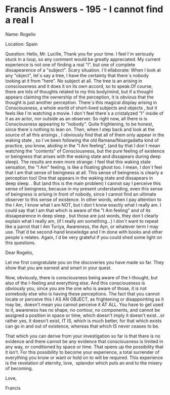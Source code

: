 # Francis Answers - 195 - I cannot find a real I

Name: Rogelio&nbsp;

Location: Spain&nbsp;

Question: Hello, Mr. Lucille, Thank you for your time. I feel I&acute;m seriously stuck in a loop, so any comment would be greatly appreciated. My current experience is not one of finding a real "I", but one of complete dissapearence of a "subject". Scary situation. I&acute;ll ellaborate: When I look at any "object", let&acute;s say a tree, I have the certainty that there&acute;s nobody looking at it from "here". No subject at all. The tree is an arising in consciousness and it does it on its own accord, so to speak.Of course, there are lots of thoughts related to my this body/mind, but if a thought appears claiming the ownership of the perception, it is obvious that the thought is just another perception. There&acute;s this magical display arising in Consciousness, a whole world of short-lived subjects and objects , but it feels like I&acute;m watching a movie. I don&acute;t feel there&acute;s a cristalyzed "I" inside of it as an actor, nor outside as an observer. So right now, all there is is Consciousness appearing to "nobody". Quite frightening, to be honest, since there&acute;s nothing to lean on. Then, when I step back and look at the source of all this arisings , I obviously find that all of them only appear in the waking state , so I&acute;ve been following the old Ramana/Nisargadatta kind of practice, you know, abiding in the "I Am feeling", (and by that I don&acute;t mean watching the "contents" of Consciousness, but the pure feeling of existence or beingness that arises with the waking state and dissapears during deep sleep). The results are even more strange: I feel that this waking state sensation, the "I Am" feeling, is like a floating ghost too. I mean, I don&acute;t feel that I am that sense of beingness at all. This sense of beingness is clearly a perception too! One that appears in the waking state and dissapears in deep sleep. . But (and this is the main problem) I cannot say I perceive this sense of beingness, because in my present understanding, even this sense of beingness is arising in front of nobody, since I cannot find an ultimate observer to this sense of existence. In other words, when I pay attention to the I Am, I know what I am NOT, but I don&acute;t know exactly what I really am. I could say that I am that which is aware of the "I Am feeling" and of its dissapearence in deep sleep , but those are just words, they don&acute;t clearly explain what I really am, (if I really am something...) I don&acute;t want to repeat like a parrot that I Am Turiya, Awareness, the Ayn, or whatever term I may use. That&acute;d be second-hand knowledge and I&acute;m done with books and other people&acute;s relates. Again, I&acute;d be very grateful if you could shed some light on this questions.

Dear Rogelio,

Let me&nbsp;first&nbsp;congratulate you on the discoveries you have made so far. They show that you are earnest and smart in your quest.

Now, obviously, there is consciousness being aware of the I-thought, but also of the I-feeling and everything else. And this consciousness is obviously you, since you are the one who is aware of those, it is not somebody else who is having these perceptions. The fact that you cannot locate or perceive this I AS AN OBJECT, as frightening or disappointing as it may be, &nbsp;doesn't mean you cannot perceive it AT ALL. You have to get used to it, awareness has no shape, no contour, no components, and cannot be assigned a position in space or time, which doesn't imply it doesn't exist...or rather yes, it doesn't exist, IT IS, which is much better, for that which exists can go in and out of existence, whereas that which IS never ceases to be.

That which you can derive from your investigation so far is that there is no evidence and there cannot be any evidence that consciousness is limited in any way, or conditioned by space or time. That opens up the possibility that it isn't. For this possibility to become your experience, a total surrender of everything you know or want or hold on to will be required. This experience is the revelation of&nbsp;eternity,&nbsp;love, &nbsp;splendor which puts an end to the misery of becoming.

Love,

Francis

